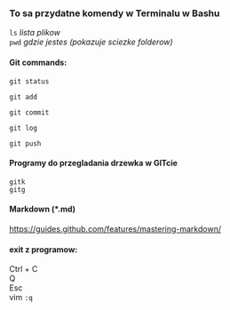 ### To sa przydatne komendy w Terminalu w Bashu

``` ls ``` *lista plikow* <br/>
``` pwd ``` *gdzie jestes (pokazuje sciezke folderow)*

#### Git commands:  

``` git status ```

``` git add ```

``` git commit ```

``` git log ```

``` git push ```

#### Programy do przegladania drzewka w GITcie  
``` gitk ```  
``` gitg ```

#### Markdown (*.md)  
https://guides.github.com/features/mastering-markdown/

#### exit z programow:  
Ctrl + C   
Q  
Esc  
vim ```:q```
